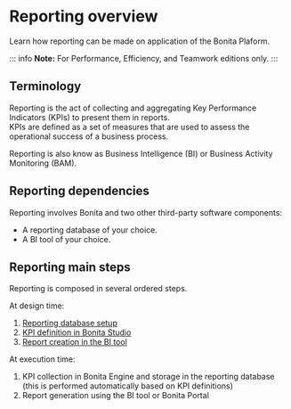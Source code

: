 # Reporting overview


Learn how reporting can be made on application of the Bonita Plaform.

::: info
**Note:** For Performance, Efficiency, and Teamwork editions only.
:::


## Terminology

Reporting is the act of collecting and aggregating Key Performance Indicators (KPIs) to present them in reports.  
KPIs are defined as a set of measures that are used to assess the operational success of a business process.

Reporting is also know as Business Intelligence (BI) or Business Activity Monitoring (BAM).

## Reporting dependencies

Reporting involves Bonita and two other third-party software components:

* A reporting database of your choice.
* A BI tool of your choice.

## Reporting main steps

Reporting is composed in several ordered steps.

At design time:

1. [Reporting database setup](set-up-a-reporting-database.md)
2. [KPI definition in Bonita Studio](set-up-kpis.md)
3. [Report creation in the BI tool](create-a-report.md)

At execution time:

1. KPI collection in Bonita Engine and storage in the reporting database (this is performed automatically based on KPI definitions)
2. Report generation using the BI tool or Bonita Portal
